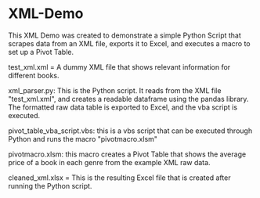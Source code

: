 # XML-Demo

This XML Demo was created to demonstrate a simple Python Script that scrapes data from an XML file, exports it to Excel, and executes a macro to set up a Pivot Table.

test_xml.xml = A dummy XML file that shows relevant information for different books.

xml_parser.py: This is the Python script. It reads from the XML file "test_xml.xml", and creates a readable dataframe using the pandas library. The formatted raw data table is exported to Excel, and the vba script is executed.

pivot_table_vba_script.vbs: this is a vbs script that can be executed through Python and runs the macro "pivotmacro.xlsm"

pivotmacro.xlsm: this macro creates a Pivot Table that shows the average price of a book in each genre from the example XML raw data.

cleaned_xml.xlsx = This is the resulting Excel file that is created after running the Python script. 

